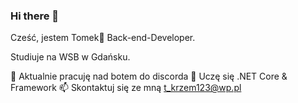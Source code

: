 ### Hi there 👋

<!--
**7beat/7beat** is a ✨ _special_ ✨ repository because its `README.md` (this file) appears on your GitHub profile.

Here are some ideas to get you started:

- 🔭 I’m currently working on ...
- 🌱 I’m currently learning ...
- 👯 I’m looking to collaborate on ...
- 🤔 I’m looking for help with ...
- 💬 Ask me about ...
- 📫 How to reach me: ...
- 😄 Pronouns: ...
- ⚡ Fun fact: ...
-->

Cześć, jestem Tomek👋
Back-end-Developer.

Studiuje na WSB w Gdańsku.

🔭 Aktualnie pracuję nad botem do discorda
🌱 Uczę się .NET Core & Framework
📫 Skontaktuj się ze mną t_krzem123@wp.pl
